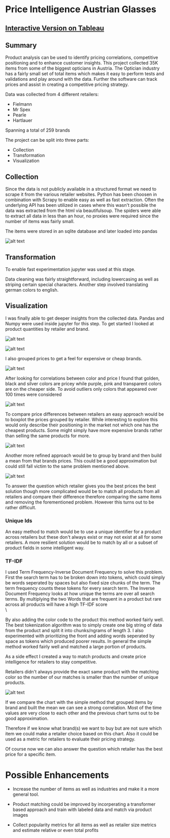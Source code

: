 # Price Intelligence Austrian Glasses

## [Interactive Version on Tableau](https://public.tableau.com/app/profile/sergio.wagenleitner/viz/GlassesProductAnalysis/Dashboard1)

## Summary

Product analysis can be used to identify pricing correlations, competitive positioning and to enhance customer insights.
This project collected 35K items from some of the biggest opticians in Austria. The Optician industry has a fairly small set of total items which makes it easy to perform tests and validations and play around with the data. Further the software can track prices and assist in creating a competitive pricing strategy.


Data was collected from 4 different retailers:
- Fielmann
- Mr Spex
- Pearle
- Hartlauer

Spanning a total of 259 brands

The project can be split into three parts:
- Collection
- Transformation
- Visualization

## Collection

Since the data is not publicly available in a structured format we need to scrape it from the various retailer websites. Python has been choosen in combination with Scrapy to enable easy as well as fast extraction. Often the underlying API has been utilized in cases where this wasn't possible the data was extracted from the html via beautifulsoup. The spiders were able to extract all data in less than an hour, no proxies were required since the number of items was fairly small. 

The items were stored in an sqlite database and later loaded into pandas

![alt text](https://github.com/realsirjoe/glasses_retail_analysis/blob/main/github_images/dataframe.png?raw=true)

## Transformation

To enable fast experimentation jupyter was used at this stage. 

Data cleaning was fairly straightforward, including lowercasing as well as striping certain special characters. Another step involved translating german colors to english.

## Visualization

I was finally able to get deeper insights from the collected data. Pandas and Numpy were used inside jupyter for this step. To get started I looked at product quantities by retailer and brand. 

![alt text](https://github.com/realsirjoe/glasses_retail_analysis/blob/main/github_images/retailer_product_count.png?raw=true)

![alt text](https://github.com/realsirjoe/glasses_retail_analysis/blob/main/github_images/brand_count.png?raw=true)

I also grouped prices to get a feel for expensive or cheap brands.

![alt text](https://github.com/realsirjoe/glasses_retail_analysis/blob/main/github_images/expensive_brands.png?raw=true)

After looking for correlations between color and price I found that golden, black and silver colors are pricey while purple, pink and transparent colors are on the cheaper side. To avoid outliers only colors that appeared over 100 times were considered

![alt text](https://github.com/realsirjoe/glasses_retail_analysis/blob/main/github_images/expensive_colors.png?raw=true)

To compare price differences between retailers an easy approach would be to boxplot the prices grouped by retailer. While interesting to explore this would only describe their positioning in the market not which one has the cheapest products. Some might simply have more expensive brands rather than selling the same products for more. 

![alt text](https://github.com/realsirjoe/glasses_retail_analysis/blob/main/github_images/brand_price_boxplot.png?raw=true)

Another more refined approach would be to group by brand and then build a mean from that brands prices. This could be a good approximation but could still fall victim to the same problem mentioned above. 

![alt text](https://github.com/realsirjoe/glasses_retail_analysis/blob/main/github_images/brand_price_relative_mean_deviation.png?raw=true)

To answer the question which retailer gives you the best prices the best solution though more complicated would be to match all products from all retailers and compare their difference therefore comparing the same items and removing the forementioned problem. However this turns out to be rather difficult. 

### Unique Ids

An easy method to match would be to use a unique identifier for a product across retailers but these don't always exist or may not exist at all for some retailers. A more resilient solution would be to match by all or a subset of product fields in some intelligent way. 

### TF-IDF

I used Term Frequency-Inverse Document Frequency to solve this problem. First the search term has to be broken down into tokens, which could simply be words seperated by spaces but also fixed size chunks of the term. The term frequency counts these tokens for every search term. The Inverse Document Frequency looks at how unique the terms are over all search terms. By multiplying the two Words that are frequent in a product but rare across all products will have a high TF-IDF score \
 \

By also adding the color code to the product this method worked fairly well. The best tokenization algorithm was to simply create one big string of data from the product and split it into chunks/ngrams of length 3. I also experimented with prioritizing the front and adding words seperated by space as tokens which produced poorer results. In general the simple method worked fairly well and matched a large portion of products.

As a side effect I created a way to match products and create price intelligence for retailers to stay competitive. 

Retailers didn't always provide the exact same product with the matching color so the number of our matches is smaller than the number of unique products. 

![alt text](https://github.com/realsirjoe/glasses_retail_analysis/blob/main/github_images/brand_price_real_relative_mean_deviation.png?raw=true)

If we compare the chart with the simple method that grouped items by brand and built the mean we can see a strong correlation. Most of the time values are very close to each other and the previous chart turns out to be good approximation. 

Therefore if we know what brand(s) we want to buy but are not sure which item we could make a retailer choice based on this chart. Also it could be used as a metric for retailers to evaluate their pricing strategy. 

Of course now we can also answer the question which retailer has the best price for a specific item. 

# Possible Enhancements

- Increase the number of items as well as industries and make it a more general tool. 

- Product matching could be improved by incorperating a transformer based approach and train with labeled data and match via product images

- Collect popularity metrics for all items as well as retailer size metrics and estimate relative or even total profits
